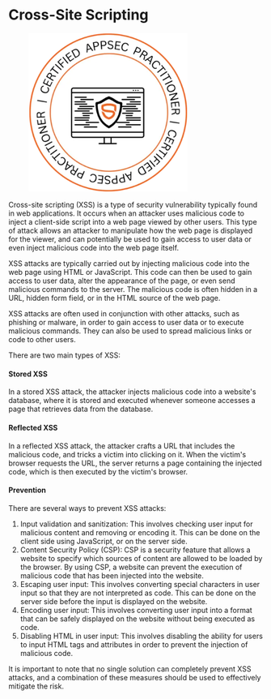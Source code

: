 # Cross-Site Scripting

<figure><img src=".gitbook/assets/image (3) (1) (1).png" alt="" width="314"><figcaption></figcaption></figure>

Cross-site scripting (XSS) is a type of security vulnerability typically found in web applications. It occurs when an attacker uses malicious code to inject a client-side script into a web page viewed by other users. This type of attack allows an attacker to manipulate how the web page is displayed for the viewer, and can potentially be used to gain access to user data or even inject malicious code into the web page itself.

XSS attacks are typically carried out by injecting malicious code into the web page using HTML or JavaScript. This code can then be used to gain access to user data, alter the appearance of the page, or even send malicious commands to the server. The malicious code is often hidden in a URL, hidden form field, or in the HTML source of the web page.

XSS attacks are often used in conjunction with other attacks, such as phishing or malware, in order to gain access to user data or to execute malicious commands. They can also be used to spread malicious links or code to other users.

There are two main types of XSS:

#### **Stored XSS**

In a stored XSS attack, the attacker injects malicious code into a website's database, where it is stored and executed whenever someone accesses a page that retrieves data from the database.

#### **Reflected XSS**

In a reflected XSS attack, the attacker crafts a URL that includes the malicious code, and tricks a victim into clicking on it. When the victim's browser requests the URL, the server returns a page containing the injected code, which is then executed by the victim's browser.

#### **Prevention**

There are several ways to prevent XSS attacks:

1. Input validation and sanitization: This involves checking user input for malicious content and removing or encoding it. This can be done on the client side using JavaScript, or on the server side.
2. Content Security Policy (CSP): CSP is a security feature that allows a website to specify which sources of content are allowed to be loaded by the browser. By using CSP, a website can prevent the execution of malicious code that has been injected into the website.
3. Escaping user input: This involves converting special characters in user input so that they are not interpreted as code. This can be done on the server side before the input is displayed on the website.
4. Encoding user input: This involves converting user input into a format that can be safely displayed on the website without being executed as code.
5. Disabling HTML in user input: This involves disabling the ability for users to input HTML tags and attributes in order to prevent the injection of malicious code.

It is important to note that no single solution can completely prevent XSS attacks, and a combination of these measures should be used to effectively mitigate the risk.
